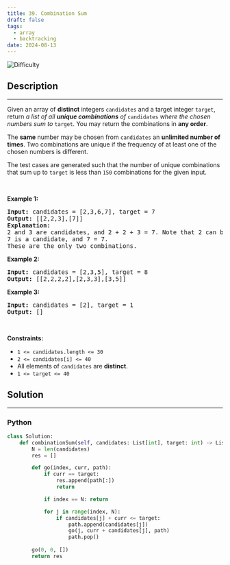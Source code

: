 ```yaml
---
title: 39. Combination Sum
draft: false
tags: 
  - array
  - backtracking
date: 2024-08-13
---
```


![Difficulty](https://img.shields.io/badge/Difficulty-Medium-blue.svg)

## Description

---
<p>Given an array of <strong>distinct</strong> integers <code>candidates</code> and a target integer <code>target</code>, return <em>a list of all <strong>unique combinations</strong> of </em><code>candidates</code><em> where the chosen numbers sum to </em><code>target</code><em>.</em> You may return the combinations in <strong>any order</strong>.</p>

<p>The <strong>same</strong> number may be chosen from <code>candidates</code> an <strong>unlimited number of times</strong>. Two combinations are unique if the <span data-keyword="frequency-array">frequency</span> of at least one of the chosen numbers is different.</p>

<p>The test cases are generated such that the number of unique combinations that sum up to <code>target</code> is less than <code>150</code> combinations for the given input.</p>

<p>&nbsp;</p>
<p><strong class="example">Example 1:</strong></p>

<pre>
<strong>Input:</strong> candidates = [2,3,6,7], target = 7
<strong>Output:</strong> [[2,2,3],[7]]
<strong>Explanation:</strong>
2 and 3 are candidates, and 2 + 2 + 3 = 7. Note that 2 can be used multiple times.
7 is a candidate, and 7 = 7.
These are the only two combinations.
</pre>

<p><strong class="example">Example 2:</strong></p>

<pre>
<strong>Input:</strong> candidates = [2,3,5], target = 8
<strong>Output:</strong> [[2,2,2,2],[2,3,3],[3,5]]
</pre>

<p><strong class="example">Example 3:</strong></p>

<pre>
<strong>Input:</strong> candidates = [2], target = 1
<strong>Output:</strong> []
</pre>

<p>&nbsp;</p>
<p><strong>Constraints:</strong></p>

<ul>
	<li><code>1 &lt;= candidates.length &lt;= 30</code></li>
	<li><code>2 &lt;= candidates[i] &lt;= 40</code></li>
	<li>All elements of <code>candidates</code> are <strong>distinct</strong>.</li>
	<li><code>1 &lt;= target &lt;= 40</code></li>
</ul>


## Solution

---
### Python
``` py title='combination-sum'
class Solution:
    def combinationSum(self, candidates: List[int], target: int) -> List[List[int]]:
        N = len(candidates)
        res = []

        def go(index, curr, path):
            if curr == target:
                res.append(path[:])
                return

            if index == N: return

            for j in range(index, N):
                if candidates[j] + curr <= target:
                    path.append(candidates[j])
                    go(j, curr + candidates[j], path)
                    path.pop()
        
        go(0, 0, [])
        return res


```

